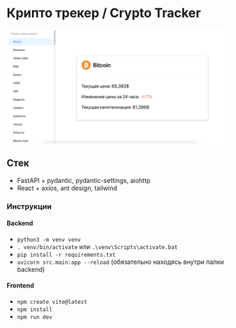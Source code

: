 # Крипто трекер / Crypto Tracker
![app.png](docs/app.png)


## Стек
- FastAPI + pydantic, pydantic-settings, aiohttp
- React + axios, ant design, tailwind


### Инструкции
#### Backend
- `python3 -m venv venv`
- `. venv/bin/activate` или `.\venv\Scripts\activate.bat`
- `pip install -r requirements.txt`
- `uvicorn src.main:app --reload` (обязательно находясь внутри папки backend)

#### Frontend
- `npm create vite@latest`
- `npm install`
- `npm run dev`